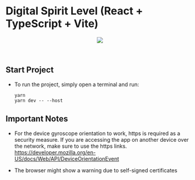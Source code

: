 # Digital Spirit Level (React + TypeScript + Vite)

<div align="center">
    <img src="https://imgur.com/RJuUksw.gif">
    <span style="display:table-cell;height:30px;"></span>
</div>

## Start Project
- To run the project, simply open a terminal and run:

  ```
  yarn
  yarn dev -- --host
  ```

## Important Notes
- For the device gyroscope orientation to work, https is required as a security measure. If you are accessing the app on another device over the network, make sure to use the https links.
https://developer.mozilla.org/en-US/docs/Web/API/DeviceOrientationEvent

- The browser might show a warning due to self-signed certificates
